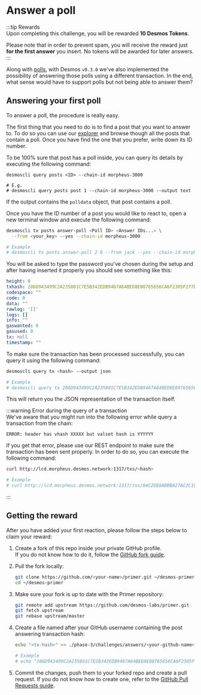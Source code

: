# Answer a poll
:::tip Rewards  
Upon completing this challenge, you will be rewarded **10 Desmos Tokens**. 
  
Please note that in order to prevent spam, you will receive the reward just **for the first answer** you insert. No tokens will be awarded for later answers.  
:::

Along with [polls](create-poll.md), with Desmos `v0.3.0` we've also implemented the possibility of answering those polls using a different transaction. In the end, what sense would have to support polls but not being able to answer them? 

## Answering your first poll
To answer a poll, the procedure is really easy.

The first thing that you need to do is to find a post that you want to answer to. To do so you can use our [explorer](https://morpheus.desmos.network) and browse though all the posts that contain a poll. Once you have find the one that you prefer, write down its ID number. 

To be 100% sure that post has a poll inside, you can query its details by executing the following command: 

```
desmoscli query posts <ID> --chain-id morpheus-3000

# E.g.
# desmoscli query posts post 1 --chain-id morpheus-3000 --output text
```

If the output contains the `polldata` object, that post contains a poll. 

Once you have the ID number of a post you would like to react to, open a new terminal window and execute the following command: 

```bash
desmoscli tx posts answer-poll <Poll ID> <Answer IDs...> \
  --from <your_key> --yes --chain-id morpheus-3000

# Example
# desmoscli tx posts answer-poll 2 0 --from jack --yes --chain-id morpheus-3000
```  

You will be asked to type the password you've chosen during the setup and after having inserted it properly you should see something like this: 

```yml
height: 0
txhash: 286D943499C2A235801C7E5B342EDB9467A64BED8E00765656CA6F2305F277E7
codespace: ""
code: 0
data: ""
rawlog: '[]'
logs: []
info: ""
gaswanted: 0
gasused: 0
tx: null
timestamp: ""
```

To make sure the transaction has been processed successfully, you can query it using the following command: 

```bash
desmoscli query tx <hash> --output json

# Example
# desmoscli query tx 286D943499C2A235801C7E5B342EDB9467A64BED8E00765656CA6F2305F277E7 --output json
``` 

This will return you the JSON representation of the transaction itself.

:::warning Error during the query of a transaction  
We've aware that you might run into the following error while query a transaction from the chain:  

```
ERROR: header has vhash XXXXX but valset hash is YYYYYY
```

If you get that error, please use our REST endpoint to make sure the transaction has been sent properly. In order to do so, you can execute the following command:

```bash
curl http://lcd.morpheus.desmos.network:1317/txs/<hash>

# Example
# curl http://lcd.morpheus.desmos.network:1317/txs/0AC2DE8ABBBA27AC2C1C83E2D3070B426E3D8BB67589C8C4A6804A31516F4AA9
``` 
:::

## Getting the reward 
After you have added your first reaction, please follow the steps below to claim your reward: 

1. Create a fork of this repo inside your private GitHub profile.  
   If you do not know how to do it, follow the [GitHub fork guide](https://help.github.com/en/github/getting-started-with-github/fork-a-repo).

2. Pull the fork locally:  
   ```bash
   git clone https://github.com/<your-name>/primer.git ~/desmos-primer
   cd ~/desmos-primer
   ```
   
3. Make sure your fork is up to date with the Primer repository:  
   ```bash
   git remote add upstream https://github.com/desmos-labs/primer.git
   git fetch upstream
   git rebase upstream/master
   ```

4. Create a file named after your GitHub username containing the post answering transaction hash:  
   ```bash
   echo "<tx-hash>" >> ./phase-3/challenges/answers/<your-github-name>
   
   # Example
   # echo "286D943499C2A235801C7E5B342EDB9467A64BED8E00765656CA6F2305F277E7" >> ./phase-3/challenges/answers/RiccardoM
   ```

5. Commit the changes, push them to your forked repo and create a pull request. If you do not know how to create one, refer to the [GitHub Pull Requests guide](https://help.github.com/en/github/collaborating-with-issues-and-pull-requests/creating-a-pull-request).
